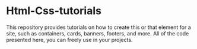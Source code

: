 # Html-Css-tutorials
This repository provides tutorials on how to create this or that element for a site, such as containers, cards, banners, footers, and more. All of the code presented here, you can freely use in your projects.
